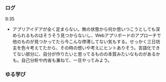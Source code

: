 ### ログ
9:35  
- アプリアイデアが全く定まらない。無の状態から何か思いつこうとしても深められるものはそうそう見つからないし、Webアプリボードのアプローチで他のものが見つかってたら今こんな停滞してない気もする。せっかく三日坊主を色々考えてたから、その時の想いや考えにヒントありそう。言語化できてない部分に、自分が作りたいと思ってるものの本質みたいなものがあるかも。自己分析や内省も兼ねて、一旦やってみよう。

### ゆる学び
